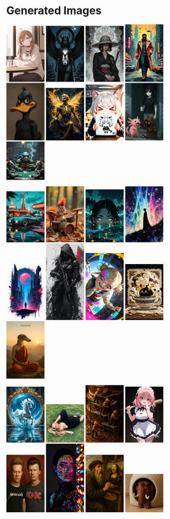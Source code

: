 # Generated Images



<img src="2025_09_15_01_thumb.webp" width="100"/> <img src="2025_09_15_02_thumb.webp" width="100"/> <img src="2025_09_15_03_thumb.webp" width="100"/> <img src="2025_09_15_04_thumb.webp" width="100"/> <img src="2025_09_15_05_thumb.webp" width="100"/> <img src="2025_09_15_06_thumb.webp" width="100"/> <img src="2025_09_15_07_thumb.webp" width="100"/> <img src="2025_09_15_08_thumb.webp" width="100"/> <img src="2025_09_15_09_thumb.webp" width="100"/>

<img src="2025_09_15_10_thumb.webp" width="100"/> <img src="2025_09_15_11_thumb.webp" width="100"/> <img src="2025_09_15_12_thumb.webp" width="100"/> <img src="2025_09_15_13_thumb.webp" width="100"/> <img src="2025_09_15_14_thumb.webp" width="100"/> <img src="2025_09_15_15_thumb.webp" width="100"/> <img src="2025_09_15_16_thumb.webp" width="100"/> <img src="2025_09_15_17_thumb.webp" width="100"/> <img src="2025_09_15_18_thumb.webp" width="100"/>

<img src="2025_09_15_19_thumb.webp" width="100"/> <img src="2025_09_15_20_thumb.webp" width="100"/> <img src="2025_09_15_21_thumb.webp" width="100"/> <img src="2025_09_15_22_thumb.webp" width="100"/> <img src="2025_09_15_23_thumb.webp" width="100"/> <img src="2025_09_15_24_thumb.webp" width="100"/> <img src="2025_09_15_25_thumb.webp" width="100"/> <img src="2025_09_15_26_thumb.webp" width="100"/>